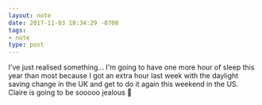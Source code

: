 ```yaml
---
layout: note
date: 2017-11-03 18:34:29 -0700 
tags:
- note
type: post
---
```

 I've just realised something... I'm going to have one more hour of sleep this year than most because I got an extra hour last week with the daylight saving change in the UK and get to do it again this weekend in the US. Claire is going to be sooooo jealous 🤣